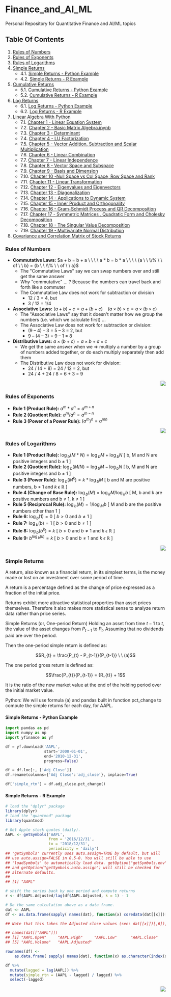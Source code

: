 # Finance_and_AI_ML
Personal Repository for Quantitative Finance and AI/ML topics

## Table Of Contents <a name="top"></a>

1. [Rules of Numbers](#rules-of-numbers)  
2. [Rules of Exponents](#rules-of-exponents)
3. [Rules of Logarithms](#rules-of-logarithms)
4. [Simple Returns](#simple-returns)
    - 4.1. [Simple Returns - Python Example](#simple-returns---python-example)
    - 4.2. [Simple Returns - R Example](#simple-returns---r-example)
5. [Cumulative Returns](#cumulative-returns)
    - 5.1. [Cumulative Returns - Python Example](#cumulative-returns---python-example)
    - 5.2. [Cumulative Returns - R Example](#cumulative-returns---r-example)
6. [Log Returns](#log-returns)
    - 6.1. [Log Returns - Python Example](#log-returns---python-example)
    - 6.2. [Log Returns - R Example](#log-returns---r-example)
7. [Linear Algebra With Python](#linear-algebra-with-python)
    - 7.1. [Chapter 1 - Linear Equation System](https://github.com/sm2774us/Finance_and_AI_ML/blob/main/Linear%20Algebra%20With%20Python/Chapter%201%20-%20Linear%20Equation%20System.ipynb)
    - 7.2. [Chapter 2 - Basic Matrix Algebra.ipynb](https://github.com/sm2774us/Finance_and_AI_ML/blob/main/Linear%20Algebra%20With%20Python/Chapter%202%20-%20Basic%20Matrix%20Algebra.ipynb)
    - 7.3. [Chapter 3 - Determinant](https://github.com/sm2774us/Finance_and_AI_ML/blob/main/Linear%20Algebra%20With%20Python/Chapter%203%20-%20Determinant.ipynb)
    - 7.4. [Chapter 4 - LU Factorization](https://github.com/sm2774us/Finance_and_AI_ML/blob/main/Linear%20Algebra%20With%20Python/Chapter%204%20-%20LU%20Factorization.ipynb)
    - 7.5. [Chapter 5 - Vector Addition, Subtraction and Scalar Multiplication](https://github.com/sm2774us/Finance_and_AI_ML/blob/main/Linear%20Algebra%20With%20Python/Chapter%205%20-%20Vector%20Addition%2C%20Subtraction%20and%20Scalar%20Multiplication.ipynb)
    - 7.6. [Chapter 6 - Linear Combination](https://github.com/sm2774us/Finance_and_AI_ML/blob/main/Linear%20Algebra%20With%20Python/Chapter%206%20-%20Linear%20Combination.ipynb)
    - 7.7. [Chapter 7 - Linear Independence](https://github.com/sm2774us/Finance_and_AI_ML/blob/main/Linear%20Algebra%20With%20Python/Chapter%207%20-%20Linear%20Independence.ipynb)
    - 7.8. [Chapter 8 - Vector Space and Subspace](https://github.com/sm2774us/Finance_and_AI_ML/blob/main/Linear%20Algebra%20With%20Python/Chapter%208%20-%20Vector%20Space%20and%20Subspace.ipynb)
    - 7.9. [Chapter 9 - Basis and Dimension](https://github.com/sm2774us/Finance_and_AI_ML/blob/main/Linear%20Algebra%20With%20Python/Chapter%209%20-%20Basis%20and%20Dimension.ipynb)
    - 7.10. [Chapter 10 -Null Space vs Col Space, Row Space and Rank](https://github.com/sm2774us/Finance_and_AI_ML/blob/main/Linear%20Algebra%20With%20Python/Chapter%2010%20-Null%20Space%20vs%20Col%20Space%2C%20Row%20Space%20and%20Rank.ipynb)
    - 7.11. [Chapter 11 - Linear Transformation](https://github.com/sm2774us/Finance_and_AI_ML/blob/main/Linear%20Algebra%20With%20Python/Chapter%2011%20-%20Linear%20Transformation.ipynb)
    - 7.12. [Chapter 12 - Eigenvalues and Eigenvectors](https://github.com/sm2774us/Finance_and_AI_ML/blob/main/Linear%20Algebra%20With%20Python/Chapter%2012%20-%20Eigenvalues%20and%20Eigenvectors.ipynb)
    - 7.13. [Chapter 13 - Diagonalization](https://github.com/sm2774us/Finance_and_AI_ML/blob/main/Linear%20Algebra%20With%20Python/Chapter%2013%20-%20Diagonalization.ipynb)
    - 7.14. [Chapter 14 - Applications to Dynamic System](https://github.com/sm2774us/Finance_and_AI_ML/blob/main/Linear%20Algebra%20With%20Python/Chapter%2014%20-%20Applications%20to%20Dynamic%20System.ipynb)
    - 7.15. [Chapter 15 - Inner Product and Orthogonality](https://github.com/sm2774us/Finance_and_AI_ML/blob/main/Linear%20Algebra%20With%20Python/Chapter%2015%20-%20Inner%20Product%20and%20Orthogonality.ipynb)
    - 7.16. [Chapter 16 - Gram-Schmidt Process and QR Decomposition](https://github.com/sm2774us/Finance_and_AI_ML/blob/main/Linear%20Algebra%20With%20Python/Chapter%2016%20-%20Gram-Schmidt%20Process%20and%20QR%20Decomposition.ipynb)
    - 7.17. [Chapter 17 - Symmetric Matrices , Quadratic Form and Cholesky Decomposition](https://github.com/sm2774us/Finance_and_AI_ML/blob/main/Linear%20Algebra%20With%20Python/Chapter%2017%20-%20Symmetric%20Matrices%20%2C%20Quadratic%20Form%20and%20Cholesky%20Decomposition.ipynb)
    - 7.18. [Chapter 18 - The Singular Value Decomposition](https://github.com/sm2774us/Finance_and_AI_ML/blob/main/Linear%20Algebra%20With%20Python/Chapter%2018%20-%20The%20Singular%20Value%20Decomposition.ipynb)
    - 7.19. [Chapter 19 - Multivariate Normal Distribution](https://github.com/sm2774us/Finance_and_AI_ML/blob/main/Linear%20Algebra%20With%20Python/Chapter%2019%20-%20Multivariate%20Normal%20Distribution.ipynb)
8. [Covariance and Correlation Matrix of Stock Returns](#covariance-and-correlation-matrix-of-stock-returns)

### Rules of Numbers

* **Commutative Laws:** $a + b  =  b + a \ \ \ \ a * b  =  b * a \ \ \ \ {a \ \ \\% \ \ of \ \ b}  =  {b \ \ \\% \ \ of \ \ a}$
  * The "Commutative Laws" say we can swap numbers over and still get the same answer
  * Why "commutative" ... ? Because the numbers can travel back and forth like a commuter
  * The Commutative Law does not work for subtraction or division
    * 12 / 3 = 4, but
    * 3 / 12 = 1/4
* **Associative Laws:** $(a + b) + c  =  a + (b + c) \ \ \ \ (a × b) × c  =  a × (b × c)$
  * The "Associative Laws" say that it doesn't matter how we group the numbers (i.e. which we calculate first) ...
  * The Associative Law does not work for subtraction or division:
    * (9 – 4) – 3 = 5 – 3 = 2, but
    * 9 – (4 – 3) = 9 – 1 = 8  
* **Distributive Laws:** $a × (b + c)  =  a × b  +  a × c$
  * We get the same answer when we => multiply a number by a group of numbers added together, or do each multiply separately then add them
  * The Distributive Law does not work for division:
    * 24 / (4 + 8) = 24 / 12 = 2, but
    * 24 / 4 + 24 / 8 = 6 + 3 = 9 

<div align="right"><a href="#top" target="_blacnk"><img src="https://img.shields.io/badge/Back To Top-orange?style=for-the-badge&logo=expo&logoColor=white" /></a></div>

### Rules of Exponents

* **Rule 1 (Product Rule):** $a^m*a^n = a^{m+n}$
* **Rule 2 (Quotient Rule):** $a^m/a^n = a^{m-n}$
* **Rule 3 (Power of a Power Rule):** $(a^m)^n = a^{mn}$

<div align="right"><a href="#top" target="_blacnk"><img src="https://img.shields.io/badge/Back To Top-orange?style=for-the-badge&logo=expo&logoColor=white" /></a></div>

### Rules of Logarithms

* **Rule 1 (Product Rule):** $\log{_b}(M*N) = \log{_b}M + \log{_b}N$ [ b, M and N are positive integers and b ≠ 1 ]
* **Rule 2 (Quotient Rule):** $\log{_b}(M/N) = \log{_b}M - \log{_b}N$ [ b, M and N are positive integers and b ≠ 1 ]
* **Rule 3 (Power Rule):** $\log{_b}(M^k) = k*\log{_b}M$ [ b and M are positive numbers, b ≠ 1 and $k \ \epsilon \ \mathbb{R}$ ]
* **Rule 4 (Change of Base Rule):** $\log{_b}(M) = \log{_k}M / \log{_k}b$ [ M, b and k are positive numbers and b ≠ 1, k ≠ 1 ]
* **Rule 5 (Reciprocal Rule):** $\log{_b}(M) = 1 / \log{_M}b$ [ M and b are the positive numbers other than 1 ]
* **Rule 6:** $\log{_b}(1) = 0$ [ $b \gt 0$ and $b \neq 1$ ]
* **Rule 7:** $\log{_b}(b) = 1$ [ $b \gt 0$ and $b \neq 1$ ]
* **Rule 8:** $\log{_b}(b^k) = k$ [ $b \gt 0$ and $b \neq 1$ and $k \ \epsilon \ \mathbb{R}$ ]
* **Rule 9:** $b^{\log{_b}(k)} = k$ [ $b \gt 0$ and $b \neq 1$ and $k \ \epsilon \ \mathbb{R}$ ]

<div align="right"><a href="#top" target="_blacnk"><img src="https://img.shields.io/badge/Back To Top-orange?style=for-the-badge&logo=expo&logoColor=white" /></a></div>

### Simple Returns

A return, also known as a financial return, in its simplest terms, is the money made or lost on an investment over some period of time.

A return is a percentage defined as the change of price expressed as a fraction of the initial price.

Returns exhibit more attractive statistical properties than asset prices themselves. Therefore it also makes more statistical sense to analyze return data rather than price series.

Simple Returns (or, One-period Return)
Holding an asset from time $t − 1$ to $t$, the value of the asset changes from  $P{_{t−1}}$
  to  $P{_t}$. Assuming that no dividends paid are over the period.

Then the one-period simple return is defined as:

$$R_{t} = \frac{P_{t} - P_{t-1}}{P_{t-1}} \ \ (a)$$

The one period gross return is defined as:

$$\frac{P_{t}}{P_{t-1}} = {R_{t}} + 1$$
 
It is the ratio of the new market value at the end of the holding period over the initial market value.

Python: We will use formula (a) and pandas built in function pct_change to compute the simple returns for each day, for AAPL.

#### Simple Returns - Python Example

```python
import pandas as pd 
import numpy as np
import yfinance as yf

df = yf.download('AAPL', 
                 start='2000-01-01', 
                 end='2010-12-31',
                 progress=False)

df = df.loc[:, ['Adj Close']]
df.rename(columns={'Adj Close':'adj_close'}, inplace=True)

df['simple_rtn'] = df.adj_close.pct_change()
```

#### Simple Returns - R Example

```R
# load the "dplyr" package
library(dplyr)
# load the "quantmod" package
library(quantmod)

# Get Apple stock quotes (daily).
AAPL <- getSymbols('AAPL',
                   from = '2016/12/31',
                   to = '2018/12/31',
                   periodicity = 'daily')
## 'getSymbols' currently uses auto.assign=TRUE by default, but will
## use auto.assign=FALSE in 0.5-0. You will still be able to use
## 'loadSymbols' to automatically load data. getOption("getSymbols.env")
## and getOption("getSymbols.auto.assign") will still be checked for
## alternate defaults.
## 
## [1] "AAPL"

# shift the series back by one period and compute returns
r <- df$AAPL.Adjusted/lag(df$AAPL.Adjusted, k = 1) - 1

# Do the same calculation above as a data frame.
dat <- AAPL
df <- as.data.frame(sapply( names(dat), function(x) coredata(dat[[x]])[,6] ))

## Note that this takes the Adjusted close values (see: dat[[x]])[,6]), the Objects have more, e.g.:

## names(dat[["AAPL"]])
## [1] "AAPL.Open"     "AAPL.High"     "AAPL.Low"      "AAPL.Close"
## [5] "AAPL.Volume"   "AAPL.Adjusted"

rownames(df) <-
    as.data.frame( sapply( names(dat), function(x) as.character(index(dat[[x]])) ) )[,1]

df %>% 
  mutate(lagged = lag(AAPL)) %>% 
  mutate(simple_rtn = (AAPL - lagged) / lagged) %>% 
  select(-lagged)
```

<div align="right"><a href="#top" target="_blacnk"><img src="https://img.shields.io/badge/Back To Top-orange?style=for-the-badge&logo=expo&logoColor=white" /></a></div>
